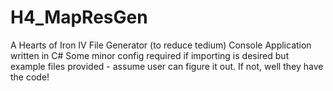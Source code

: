 # H4_MapResGen
A Hearts of Iron IV File Generator (to reduce tedium)
Console Application written in C#
Some minor config required if importing is desired but example files provided - assume user can figure it out. If not, well they have the code!
